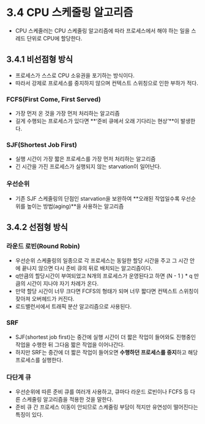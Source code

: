 # 3.4 CPU 스케줄링 알고리즘

- CPU 스케줄러는 CPU 스케줄링 알고리즘에 따라 프로세스에서 해야 하는 일을 스레드 단위로 CPU에 할당한다.

## 3.4.1 비선점형 방식

- 프로세스가 스스로 CPU 소유권을 포기하는 방식이다.
- 따라서 강제로 프로세스를 중지하지 않으며 컨텍스트 스위칭으로 인한 부하가 적다.

### FCFS(First Come, First Served)

- 가장 먼저 온 것을 가장 먼저 처리하는 알고리즘
- 길게 수행되는 프로세스가 있다면 **‘준비 큐에서 오래 기다리는 현상’**이 발생한다.



### SJF(Shortest Job First)

- 실행 시간이 가장 짧은 프로세스를 가장 먼저 처리하는 알고리즘
- 긴 시간을 가진 프로세스가 실행되지 않는 starvation이 일어난다.

### 우선순위

- 기존 SJF 스케줄링의 단점인 starvation을 보완하여 **오래된 작업일수록 우선순위를 높이는 방법(aging)**을 사용하는 알고리즘

## 3.4.2 선점형 방식

### 라운드 로빈(Round Robin)

- 우선순위 스케줄링의 일종으로 각 프로세스는 동일한 할당 시간을 주고 그 시간 안에 끝나지 않으면 다시 준비 큐의 뒤로 배치되는 알고리즘이다.
- q만큼의 할당시간이 부여되었고 N개의 프로세스가 운영된다고 하면 (N - 1 ) * q 만큼의 시간이 지나야 자기 차례가 온다.
- 만약 할당 시간이 너무 크다면 FCFS의 형태가 되며 너무 짧다면 컨텍스트 스위칭이 잦아져 오버헤드가 커진다.
- 로드밸런서에서 트래픽 분산 알고리즘으로 사용된다.

### SRF

- SJF(shortest job first)는 중간에 실행 시간이 더 짧은 작업이 들어와도 진행중인 작업을 수행한 뒤 그다음 짧은 작업을 이어나간다.
- 하지만 SRF는 중간에 더 짧은 작업이 들어오면 **수행하던 프로세스를 중지**하고 해당 프로세스를 실행한다.

### 다단계 큐

- 우선순위에 따른 준비 큐를 여러개 사용하고, 큐마다 라운드 로빈이나 FCFS 등 다른 스케줄링 알고리즘을 적용한 것을 말한다.
- 준비 큐 간 프로세스 이동이 안되므로 스케줄링 부담이 적지만 유연성이 떨어진다는 특징이 있다.
